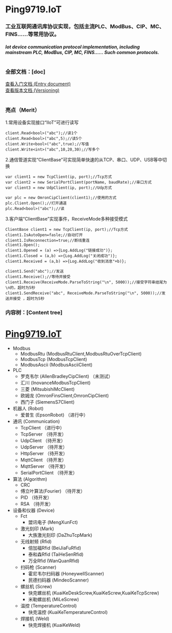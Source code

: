 # Ping9719.IoT

### 工业互联网通讯库协议实现，包括主流PLC、ModBus、CIP、MC、FINS......等常用协议。
##### Iot device communication protocol implementation, including mainstream PLC, ModBus, CIP, MC, FINS...... Such common protocols.
#

### 全部文档：[doc]
[查看入门文档 (Entry document)](Ping9719.IoT/docs/README.md)   
[查看版本文档 (Versioning)](Ping9719.IoT/docs/VERSION.md)   
#

### 亮点（Merit）
1.常用设备实现接口“IIoT”可进行读写 
```CSharp
client.Read<bool>("abc");//读1个
client.Read<bool>("abc",5);//读5个
client.Write<bool>("abc",true);//写值
client.Write<int>("abc",10,20,30);//写多个
```
2.通信管道实现“ClientBase”可实现简单快速的从TCP、串口、UDP、USB等中切换 
```CSharp
var client1 = new TcpClient(ip, port);//Tcp方式
var client2 = new SerialPortClient(portName, baudRate);//串口方式
var client3 = new UdpClient(ip, port);//Udp方式

var plc = new OmronCipClient(client1);//使用的方式
plc.Client.Open();//打开通道
plc.Read<bool>("abc");//读
```
3.客户端“ClientBase”实现事件，ReceiveMode多种接受模式
```CSharp
ClientBase client1 = new TcpClient(ip, port);//Tcp方式
client1.IsAutoOpen=fasle;//自动打开
client1.IsReconnection=true;//断线重连
client1.Open();
client1.Opened = (a) =>{Log.AddLog("链接成功")};
client1.Closed = (a,b) =>{Log.AddLog("关闭成功")};
client1.Received = (a,b) =>{Log.AddLog("收到消息"+b)};

client1.Send("abc");//发送
client1.Receive();//等待并接受
client1.Receive(ReceiveMode.ParseToString("\n", 5000));//接受字符串结尾为\n的，超时为5秒 
client1.SendReceive("abc", ReceiveMode.ParseToString("\n", 5000));//发送并接受 ，超时为5秒 
```

### 内容树：[Content tree]

# [Ping9719.IoT](Ping9719.IoT/docs/README.md)   
- Modbus
    - ModbusRtu (ModbusRtuClient,ModbusRtuOverTcpClient)
    - ModbusTcp (ModbusTcpClient)
    - ModbusAscii (ModbusAsciiClient)
- PLC
    - 罗克韦尔 (AllenBradleyCipClient) （未测试）  
    - 汇川 (InovanceModbusTcpClient)
    - 三菱 (MitsubishiMcClient)
    - 欧姆龙 (OmronFinsClient,OmronCipClient)
    - 西门子 (SiemensS7Client)
- 机器人 (Robot)
    - 爱普生 (EpsonRobot) （进行中） 
- 通讯 (Communication)
    - TcpClient （进行中） 
    - TcpServer （待开发） 
    - UdpClient （待开发） 
    - UdpServer （待开发） 
    - HttpServer （待开发） 
    - MqttClient （待开发） 
    - MqttServer （待开发） 
    - SerialPortClient （待开发） 
- 算法 (Algorithm)
    - CRC
    - 傅立叶算法(Fourier) （待开发） 
    - PID （待开发） 
    - RSA （待开发） 
- 设备和仪器 (Device)
    - Fct
        - 盟讯电子 (MengXunFct)
    - 激光刻印 (Mark)
        - 大族激光刻印 (DaZhuTcpMark)
    - 无线射频 (Rfid)
        - 倍加福Rfid (BeiJiaFuRfid)
        - 泰和森Rfid (TaiHeSenRfid)
        - 万全Rfid (WanQuanRfid)
    - 扫码枪 (Scanner)
        - 霍尼韦尔扫码器 (HoneywellScanner)
        - 民德扫码器 (MindeoScanner)
    - 螺丝机 (Screw)
        - 快克螺丝机 (KuaiKeDeskScrew,KuaiKeScrew,KuaiKeTcpScrew)
        - 米勒螺丝机 (MiLeScrew)
    - 温控 (TemperatureControl)
        - 快克温控 (KuaiKeTemperatureControl)
    - 焊接机 (Weld)
        - 快克焊接机 (KuaiKeWeld)